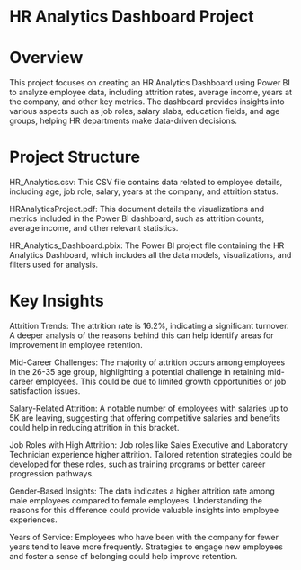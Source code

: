 # HR Analytics Dashboard Project

# Overview
This project focuses on creating an HR Analytics Dashboard using Power BI to analyze employee data, including attrition rates, average income, years at the company, and other key metrics. The dashboard provides insights into various aspects such as job roles, salary slabs, education fields, and age groups, helping HR departments make data-driven decisions.

# Project Structure

HR_Analytics.csv: This CSV file contains data related to employee details, including age, job role, salary, years at the company, and attrition status.

HRAnalyticsProject.pdf: This document details the visualizations and metrics included in the Power BI dashboard, such as attrition counts, average income, and other relevant statistics.

HR_Analytics_Dashboard.pbix: The Power BI project file containing the HR Analytics Dashboard, which includes all the data models, visualizations, and filters used for analysis.

# Key Insights

Attrition Trends: The attrition rate is 16.2%, indicating a significant turnover. A deeper analysis of the reasons behind this can help identify areas for improvement in employee retention.

Mid-Career Challenges: The majority of attrition occurs among employees in the 26-35 age group, highlighting a potential challenge in retaining mid-career employees. This could be due to limited growth opportunities or job satisfaction issues.

Salary-Related Attrition: A notable number of employees with salaries up to 5K are leaving, suggesting that offering competitive salaries and benefits could help in reducing attrition in this bracket.

Job Roles with High Attrition: Job roles like Sales Executive and Laboratory Technician experience higher attrition. Tailored retention strategies could be developed for these roles, such as training programs or better career progression pathways.

Gender-Based Insights: The data indicates a higher attrition rate among male employees compared to female employees. Understanding the reasons for this difference could provide valuable insights into employee experiences.

Years of Service: Employees who have been with the company for fewer years tend to leave more frequently. Strategies to engage new employees and foster a sense of belonging could help improve retention.


